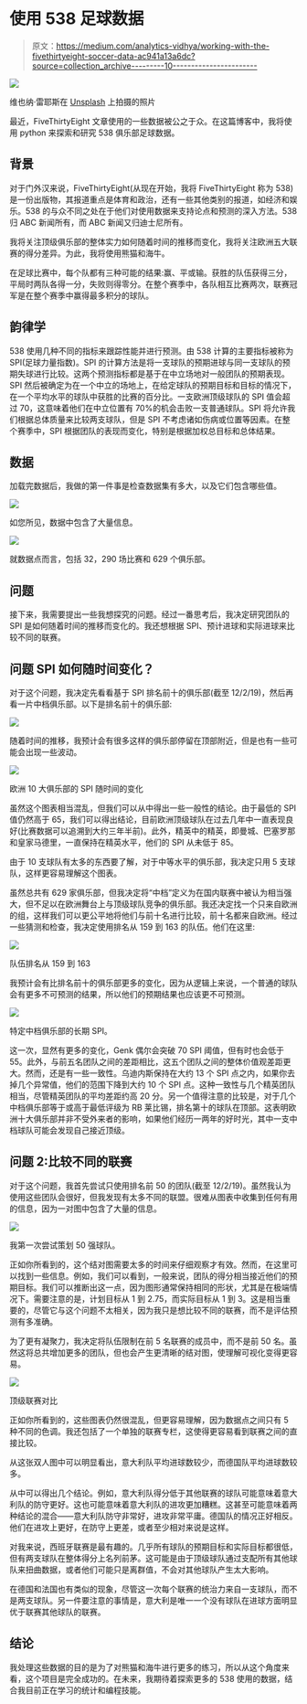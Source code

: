 # 使用 538 足球数据

> 原文：<https://medium.com/analytics-vidhya/working-with-the-fivethirtyeight-soccer-data-ac941a13a6dc?source=collection_archive---------10----------------------->

![](img/d4ea0ca1d7a57058ae61a465ad9c3f45.png)

维也纳·雷耶斯在 [Unsplash](https://unsplash.com?utm_source=medium&utm_medium=referral) 上拍摄的照片

最近，FiveThirtyEight 文章使用的一些数据被公之于众。在这篇博客中，我将使用 python 来探索和研究 538 俱乐部足球数据。

## 背景

对于门外汉来说，FiveThirtyEight(从现在开始，我将 FiveThirtyEight 称为 538)是一份出版物，其报道重点是体育和政治，还有一些其他类别的报道，如经济和娱乐。538 的与众不同之处在于他们对使用数据来支持论点和预测的深入方法。538 归 ABC 新闻所有，而 ABC 新闻又归迪士尼所有。

我将关注顶级俱乐部的整体实力如何随着时间的推移而变化，我将关注欧洲五大联赛的得分差异。为此，我将使用熊猫和海牛。

在足球比赛中，每个队都有三种可能的结果:赢、平或输。获胜的队伍获得三分，平局时两队各得一分，失败则得零分。在整个赛季中，各队相互比赛两次，联赛冠军是在整个赛季中赢得最多积分的球队。

## 韵律学

538 使用几种不同的指标来跟踪性能并进行预测。由 538 计算的主要指标被称为 SPI(足球力量指数)。SPI 的计算方法是将一支球队的预期进球与同一支球队的预期失球进行比较。这两个预测指标都是基于在中立场地对一般团队的预期表现。SPI 然后被确定为在一个中立的场地上，在给定球队的预期目标和目标的情况下，在一个平均水平的球队中获胜的比赛的百分比。一支欧洲顶级球队的 SPI 值会超过 70，这意味着他们在中立位置有 70%的机会击败一支普通球队。SPI 将允许我们根据总体质量来比较两支球队，但是 SPI 不考虑诸如伤病或位置等因素。在整个赛季中，SPI 根据团队的表现而变化，特别是根据加权总目标和总体结果。

## 数据

加载完数据后，我做的第一件事是检查数据集有多大，以及它们包含哪些值。

![](img/0d5c8486268de3b2ec573ff7d55ca313.png)

如您所见，数据中包含了大量信息。

![](img/80d025ac3b7a308d8aaadfda1ca37eb9.png)

就数据点而言，包括 32，290 场比赛和 629 个俱乐部。

## 问题

接下来，我需要提出一些我想探究的问题。经过一番思考后，我决定研究团队的 SPI 是如何随着时间的推移而变化的。我还想根据 SPI、预计进球和实际进球来比较不同的联赛。

## 问题 SPI 如何随时间变化？

对于这个问题，我决定先看看基于 SPI 排名前十的俱乐部(截至 12/2/19)，然后再看一片中档俱乐部。以下是排名前十的俱乐部:

![](img/8333d587490a660a2ac6f4e0e6c20d5d.png)

随着时间的推移，我预计会有很多这样的俱乐部停留在顶部附近，但是也有一些可能会出现一些波动。

![](img/bbbe1fa653132fa1d587f6b91feba3b3.png)

欧洲 10 大俱乐部的 SPI 随时间的变化

虽然这个图表相当混乱，但我们可以从中得出一些一般性的结论。由于最低的 SPI 值仍然高于 65，我们可以得出结论，目前欧洲顶级球队在过去几年中一直表现良好(比赛数据可以追溯到大约三年半前)。此外，精英中的精英，即曼城、巴塞罗那和皇家马德里，一直保持在精英水平，他们的 SPI 从未低于 85。

由于 10 支球队有太多的东西要了解，对于中等水平的俱乐部，我决定只用 5 支球队，这样更容易理解这个图表。

虽然总共有 629 家俱乐部，但我决定将“中档”定义为在国内联赛中被认为相当强大，但不足以在欧洲舞台上与顶级球队竞争的俱乐部。我还决定找一个只来自欧洲的组，这样我们可以更公平地将他们与前十名进行比较，前十名都来自欧洲。经过一些猜测和检查，我决定使用排名从 159 到 163 的队伍。他们在这里:

![](img/14370db81f5bf729de9cfa105f4d54c1.png)

队伍排名从 159 到 163

我预计会有比排名前十的俱乐部更多的变化，因为从逻辑上来说，一个普通的球队会有更多不可预测的结果，所以他们的预期结果也应该更不可预测。

![](img/d3adce78dd8bd11808977aca40750769.png)

特定中档俱乐部的长期 SPI。

这一次，显然有更多的变化，Genk 偶尔会突破 70 SPI 阈值，但有时也会低于 55。此外，与前五名团队之间的差距相比，这五个团队之间的整体价值观差距更大。然而，还是有一些一致性。乌迪内斯保持在大约 13 个 SPI 点之内，如果你去掉几个异常值，他们的范围下降到大约 10 个 SPI 点。这种一致性与几个精英团队相当，尽管精英团队的平均差距约高 20 分。另一个值得注意的比较是，对于几个中档俱乐部等于或高于最低评级为 RB 莱比锡，排名第十的球队在顶部。这表明欧洲十大俱乐部并非不受外来者的影响，如果他们经历一两年的好时光，其中一支中档球队可能会发现自己接近顶级。

## 问题 2:比较不同的联赛

对于这个问题，我首先尝试只使用排名前 50 的团队(截至 12/2/19)。虽然我认为使用这些团队会很好，但我发现有太多不同的联盟。很难从图表中收集到任何有用的信息，因为一对图中包含了大量的信息。

![](img/c905e59b9776a04e03d546d7ed750d6e.png)

我第一次尝试策划 50 强球队。

正如你所看到的，这个结对图需要太多的时间来仔细观察才有效。然而，在这里可以找到一些信息。例如，我们可以看到，一般来说，团队的得分相当接近他们的预期目标。我们可以推断出这一点，因为图形通常保持相同的形状，尤其是在极端情况下。需要注意的是，计划目标从 1 到 2.75，而实际目标从 1 到 3。这是相当重要的，尽管它与这个问题不太相关，因为我只是想比较不同的联赛，而不是评估预测有多准确。

为了更有凝聚力，我决定将队伍限制在前 5 名联赛的成员中，而不是前 50 名。虽然这将总共增加更多的团队，但也会产生更清晰的结对图，使理解可视化变得更容易。

![](img/11e1f10a520b89506b3717b6c1b7df1f.png)

顶级联赛对比

正如你所看到的，这些图表仍然很混乱，但更容易理解，因为数据点之间只有 5 种不同的色调。我还包括了一个单独的联赛专栏，这使得更容易看到联赛之间的直接比较。

从这张双人图中可以明显看出，意大利队平均进球数较少，而德国队平均进球数较多。

从中可以得出几个结论。例如，意大利队得分低于其他联赛的球队可能意味着意大利队的防守更好。这也可能意味着意大利队的进攻更加糟糕。这甚至可能意味着两种结论的混合——意大利队防守非常好，进攻非常平庸。德国队的情况正好相反。他们在进攻上更好，在防守上更差，或者至少相对来说是这样。

对我来说，西班牙联赛是最有趣的。几乎所有球队的预期目标和实际目标都很低，但有两支球队在整体得分上名列前茅。这可能是由于顶级球队通过支配所有其他球队来扭曲数据，或者他们可能只是离群值，不会对其他球队产生太大影响。

在德国和法国也有类似的现象，尽管这一次每个联赛的统治力来自一支球队，而不是两支球队。另一件要注意的事情是，意大利是唯一一个没有球队在进球方面明显优于联赛其他球队的联赛。

## 结论

我处理这些数据的目的是为了对熊猫和海牛进行更多的练习，所以从这个角度来看，这个项目是完全成功的。在未来，我期待着探索更多的 538 使用的数据，结合我目前正在学习的统计和编程技能。